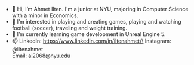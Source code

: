 - 👋 Hi, I’m Ahmet Ilten. I'm a junior at NYU, majoring in Computer Science with a minor in Economics.
- 👀 I’m interested in playing and creating games, playing and watching football (soccer), traveling and weight training.
- 🌱 I’m currently learning game development in Unreal Engine 5. 
- 📫 LinkedIn: https://www.linkedin.com/in/iltenahmet/\ 
     Instagram: @iltenahmet\
     Email: ai2068@nyu.edu

<!---
iltenahmet/iltenahmet is a ✨ special ✨ repository because its `README.md` (this file) appears on your GitHub profile.
You can click the Preview link to take a look at your changes.
--->
